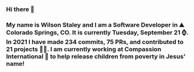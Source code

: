 ### Hi there 👋

### My name is Wilson Staley and I am a Software Developer in ⛰ Colorado Springs, CO.  It is currently Tuesday, September 21 ⌚. In 2021 I have made 234 commits, 75 PRs, and contributed to 21 projects 👨‍💻. I am currently working at Compassion International 🏢 to help release children from poverty in Jesus' name!